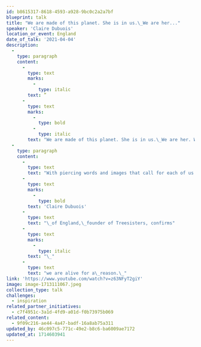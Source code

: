 ```yaml
---
id: b8615317-8618-4593-a928-9bc0c2a2a7bf
blueprint: talk
title: "We are made of this planet. She is in us.\_We are her..."
speaker: 'Claire Dubuois'
location_or_event: England
date_of_talk: '2021-04-04'
description:
  -
    type: paragraph
    content:
      -
        type: text
        marks:
          -
            type: italic
        text: ”
      -
        type: text
        marks:
          -
            type: bold
          -
            type: italic
        text: "We are made of this planet. She is in us.\_We are her. We are breathing her. She is breathing us.”"
  -
    type: paragraph
    content:
      -
        type: text
        text: "With piercing words and images that call for each of us to step up,\_"
      -
        type: text
        marks:
          -
            type: bold
        text: 'Claire Dubuois'
      -
        type: text
        text: "\_of England,\_founder of Treesisters, confirms"
      -
        type: text
        marks:
          -
            type: italic
        text: "\_"
      -
        type: text
        text: "we are alive for a\_reason.\_"
link: 'https://www.youtube.com/watch?v=z63NFyT2giY'
image: image-1713111067.jpeg
collection_type: talk
challenges:
  - inspiration
related_partner_initiatives:
  - c7f4951c-3a1d-4fd9-a01d-f0b73975b069
related_content:
  - 9f09c216-ae44-4a47-badf-16a8ab75a311
updated_by: 46c097c5-771c-49e2-b8c6-ba6009ae7172
updated_at: 1714603941
---
```

